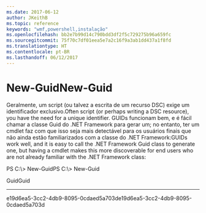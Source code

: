 ```yaml
---
ms.date: 2017-06-12
author: JKeithB
ms.topic: reference
keywords: "wmf,powershell,instalação"
ms.openlocfilehash: bb2e7b99d14c790bdd3df2f5c729275b96a659fc
ms.sourcegitcommit: 75f70c7df01eea5e7a2c16f9a3ab1dd437a1f8fd
ms.translationtype: HT
ms.contentlocale: pt-BR
ms.lasthandoff: 06/12/2017
---
```

# <a name="new-guid"></a><span data-ttu-id="22909-102">New-Guid</span><span class="sxs-lookup"><span data-stu-id="22909-102">New-Guid</span></span>
<span data-ttu-id="22909-103">Geralmente, um script (ou talvez a escrita de um recurso DSC) exige um identificador exclusivo.</span><span class="sxs-lookup"><span data-stu-id="22909-103">Often script (or perhaps writing a DSC resource), you have the need for a unique identifier.</span></span> <span data-ttu-id="22909-104">GUIDs funcionam bem, e é fácil chamar a classe Guid do .NET Framework para gerar um; no entanto, ter um cmdlet faz com que isso seja mais detectável para os usuários finais que não ainda estão familiarizados com a classe do .NET Framework:</span><span class="sxs-lookup"><span data-stu-id="22909-104">GUIDs work well, and it is easy to call the .NET Framework Guid class to generate one, but having a cmdlet makes this more discoverable for end users who are not already familiar with the .NET Framework class:</span></span>

<span data-ttu-id="22909-105">PS C:\\&gt; New-Guid</span><span class="sxs-lookup"><span data-stu-id="22909-105">PS C:\\&gt; New-Guid</span></span>

<span data-ttu-id="22909-106">Guid</span><span class="sxs-lookup"><span data-stu-id="22909-106">Guid</span></span>

----

<span data-ttu-id="22909-107">e19d6ea5-3cc2-4db9-8095-0cdaed5a703d</span><span class="sxs-lookup"><span data-stu-id="22909-107">e19d6ea5-3cc2-4db9-8095-0cdaed5a703d</span></span>

